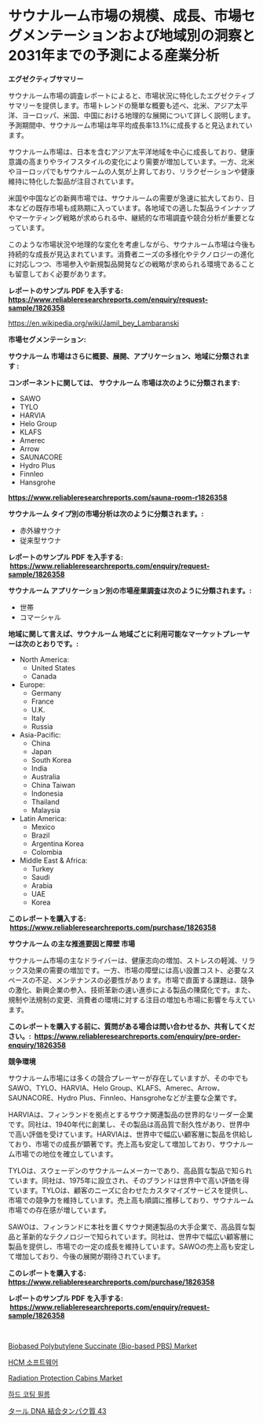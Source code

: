 <p><h1>サウナルーム市場の規模、成長、市場セグメンテーションおよび地域別の洞察と2031年までの予測による産業分析</h1></p><p><strong>エグゼクティブサマリー</strong></p>
<p><p>サウナルーム市場の調査レポートによると、市場状況に特化したエグゼクティブサマリーを提供します。市場トレンドの簡単な概要も述べ、北米、アジア太平洋、ヨーロッパ、米国、中国における地理的な展開について詳しく説明します。予測期間中、サウナルーム市場は年平均成長率13.1%に成長すると見込まれています。</p><p>サウナルーム市場は、日本を含むアジア太平洋地域を中心に成長しており、健康意識の高まりやライフスタイルの変化により需要が増加しています。一方、北米やヨーロッパでもサウナルームの人気が上昇しており、リラクゼーションや健康維持に特化した製品が注目されています。</p><p>米国や中国などの新興市場では、サウナルームの需要が急速に拡大しており、日本などの既存市場も成熟期に入っています。各地域での適した製品ラインナップやマーケティング戦略が求められる中、継続的な市場調査や競合分析が重要となっています。</p><p>このような市場状況や地理的な変化を考慮しながら、サウナルーム市場は今後も持続的な成長が見込まれています。消費者ニーズの多様化やテクノロジーの進化に対応しつつ、市場参入や新規製品開発などの戦略が求められる環境であることも留意しておく必要があります。</p></p>
<p><strong>レポートのサンプル PDF を入手する: <a href="https://www.reliableresearchreports.com/enquiry/request-sample/1826358">https://www.reliableresearchreports.com/enquiry/request-sample/1826358</a></strong></p>
<p><a href="https://en.wikipedia.org/wiki/Jamil_bey_Lambaranski">https://en.wikipedia.org/wiki/Jamil_bey_Lambaranski</a></p>
<p><strong>市場セグメンテーション:</strong></p>
<p><strong> サウナルーム 市場はさらに概要、展開、アプリケーション、地域に分類されます :</strong></p>
<p><strong>コンポーネントに関しては、 サウナルーム 市場は次のように分類されます: &nbsp;</strong></p>
<p><ul><li>SAWO</li><li>TYLO</li><li>HARVIA</li><li>Helo Group</li><li>KLAFS</li><li>Amerec</li><li>Arrow</li><li>SAUNACORE</li><li>Hydro Plus</li><li>Finnleo</li><li>Hansgrohe</li></ul></p>
<p><strong><a href="https://www.reliableresearchreports.com/sauna-room-r1826358">https://www.reliableresearchreports.com/sauna-room-r1826358</a></strong></p>
<p><strong> サウナルーム タイプ別の市場分析は次のように分類されます。:</strong></p>
<p><ul><li>赤外線サウナ</li><li>従来型サウナ</li></ul></p>
<p><strong>レポートのサンプル PDF を入手する: &nbsp;<a href="https://www.reliableresearchreports.com/enquiry/request-sample/1826358">https://www.reliableresearchreports.com/enquiry/request-sample/1826358</a></strong></p>
<p><strong> サウナルーム アプリケーション別の市場産業調査は次のように分類されます。:</strong></p>
<p><ul><li>世帯</li><li>コマーシャル</li></ul></p>
<p><strong>地域に関して言えば、サウナルーム 地域ごとに利用可能なマーケットプレーヤーは次のとおりです。:</strong></p>
<p><ul>
    <li>
        North America:
        <ul>
            <li>United States</li>
            <li>Canada</li>
        </ul>
    </li>
    <li>
        Europe:
        <ul>
            <li>Germany</li>
            <li>France</li>
            <li>U.K.</li>
            <li>Italy</li>
            <li>Russia</li>
        </ul>
    </li>
    <li>
        Asia-Pacific:
        <ul>
            <li>China</li>
            <li>Japan</li>
            <li>South Korea</li>
            <li>India</li>
            <li>Australia</li>
            <li>China Taiwan</li>
            <li>Indonesia</li>
            <li>Thailand</li>
            <li>Malaysia</li>
        </ul>
    </li>
    <li>
        Latin America:
        <ul>
            <li>Mexico</li>
            <li>Brazil</li>
            <li>Argentina Korea</li>
            <li>Colombia</li>
        </ul>
    </li>
    <li>
        Middle East & Africa:
        <ul>
            <li>Turkey</li>
            <li>Saudi</li>
            <li>Arabia</li>
            <li>UAE</li>
            <li>Korea</li>
        </ul>
    </li>
    </ul></p>
<p><strong>このレポートを購入する: &nbsp;<a href="https://www.reliableresearchreports.com/purchase/1826358">https://www.reliableresearchreports.com/purchase/1826358</a></strong></p>
<p><strong>サウナルーム の主な推進要因と障壁 市場</strong></p>
<p><p>サウナルーム市場の主なドライバーは、健康志向の増加、ストレスの軽減、リラックス効果の需要の増加です。一方、市場の障壁には高い設置コスト、必要なスペースの不足、メンテナンスの必要性があります。市場で直面する課題は、競争の激化、新興企業の参入、技術革新の速い進歩による製品の陳腐化です。また、規制や法規制の変更、消費者の環境に対する注目の増加も市場に影響を与えています。</p></p>
<p><strong>このレポートを購入する前に、質問がある場合は問い合わせるか、共有してください。:&nbsp; <a href="https://www.reliableresearchreports.com/enquiry/pre-order-enquiry/1826358">https://www.reliableresearchreports.com/enquiry/pre-order-enquiry/1826358</a></strong></p>
<p><strong>競争環境</strong></p>
<p><p>サウナルーム市場には多くの競合プレーヤーが存在していますが、その中でもSAWO、TYLO、HARVIA、Helo Group、KLAFS、Amerec、Arrow、SAUNACORE、Hydro Plus、Finnleo、Hansgroheなどが主要な企業です。</p><p>HARVIAは、フィンランドを拠点とするサウナ関連製品の世界的なリーダー企業です。同社は、1940年代に創業し、その製品は高品質で耐久性があり、世界中で高い評価を受けています。HARVIAは、世界中で幅広い顧客層に製品を供給しており、市場での成長が顕著です。売上高も安定して増加しており、サウナルーム市場での地位を確立しています。</p><p>TYLOは、スウェーデンのサウナルームメーカーであり、高品質な製品で知られています。同社は、1975年に設立され、そのブランドは世界中で高い評価を得ています。TYLOは、顧客のニーズに合わせたカスタマイズサービスを提供し、市場での競争力を維持しています。売上高も順調に推移しており、サウナルーム市場での存在感が増しています。</p><p>SAWOは、フィンランドに本社を置くサウナ関連製品の大手企業で、高品質な製品と革新的なテクノロジーで知られています。同社は、世界中で幅広い顧客層に製品を提供し、市場での一定の成長を維持しています。SAWOの売上高も安定して増加しており、今後の展開が期待されています。</p></p>
<p><strong>このレポートを購入する: &nbsp; <a href="https://www.reliableresearchreports.com/purchase/1826358">https://www.reliableresearchreports.com/purchase/1826358</a></strong></p>
<p><strong>レポートのサンプル PDF を入手する: &nbsp;<a href="https://www.reliableresearchreports.com/enquiry/request-sample/1826358">https://www.reliableresearchreports.com/enquiry/request-sample/1826358</a></strong><strong></strong></p>
<p>&nbsp;</p>
<p><p><a href="https://issuu.com/reportprime-2/docs/biobased-polybutylene-succinate-bio-based-pbs-mark">Biobased Polybutylene Succinate (Bio-based PBS) Market</a></p><p><a href="https://medium.com/@trevorkruvalis5678/hcm-%EC%86%8C%ED%94%84%ED%8A%B8%EC%9B%A8%EC%96%B4-%EC%82%B0%EC%97%85%EC%97%90-%EB%8C%80%ED%95%9C-%ED%86%B5%EC%B0%B0-2031%EB%85%84%EA%B9%8C%EC%A7%80%EC%9D%98-%EC%8B%9C%EC%9E%A5-%EC%9E%AC%EC%A0%95-%EC%83%81%ED%83%9C-%EC%8B%9C%EC%9E%A5-%EA%B7%9C%EB%AA%A8-%EB%B0%8F-%EC%88%98%EC%9D%B5-%EB%B6%84%EC%84%9D-2b5b0a45115e">HCM 소프트웨어</a></p><p><a href="https://issuu.com/reportprime-2/docs/radiation-protection-cabins-market-size-2030.pptx">Radiation Protection Cabins Market</a></p><p><a href="https://medium.com/@pwhkjukf5/%ED%95%98%EB%93%9C-%EC%BD%94%ED%8C%85-%ED%95%84%EB%A6%84-%EC%8B%9C%EC%9E%A5-%EC%A0%90%EC%9C%A0%EC%9C%A8-%EB%B0%8F-%EC%8B%A0%EA%B7%9C-%ED%8A%B8%EB%A0%8C%EB%93%9C-%EB%B6%84%EC%84%9D-%EC%A2%85%EB%A5%98-%EC%9D%91%EC%9A%A9-%EC%B5%9C%EC%A2%85-%EC%82%AC%EC%9A%A9%EC%B2%98%EB%B3%84%EB%A1%9C-2024%EB%85%84%EB%B6%80%ED%84%B0-2031%EB%85%84%EA%B9%8C%EC%A7%80%EC%9D%98-%EC%98%88%EC%B8%A1-9f9c940584ab">하드 코팅 필름</a></p><p><a href="https://medium.com/@rudysimonis2023/%E3%82%B0%E3%83%AD%E3%83%BC%E3%83%90%E3%83%ABtar-dna%E7%B5%90%E5%90%88%E3%82%BF%E3%83%B3%E3%83%91%E3%82%AF%E8%B3%AA43%E5%B8%82%E5%A0%B4-%E5%B8%82%E5%A0%B4%E3%82%B7%E3%82%A7%E3%82%A2-%E5%B8%82%E5%A0%B4%E5%8B%95%E5%90%91-%E3%81%8A%E3%82%88%E3%81%B3%E5%B0%86%E6%9D%A5%E3%81%AE%E6%88%90%E9%95%B7%E3%82%92%E6%8E%A2%E3%82%8B-ff08318a26b5">タール DNA 結合タンパク質 43</a></p></p>